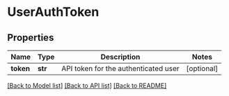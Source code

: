 # UserAuthToken

## Properties
Name | Type | Description | Notes
------------ | ------------- | ------------- | -------------
**token** | **str** | API token for the authenticated user | [optional] 

[[Back to Model list]](../README.md#documentation-for-models) [[Back to API list]](../README.md#documentation-for-api-endpoints) [[Back to README]](../README.md)



